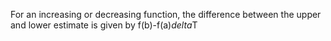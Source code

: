 For an increasing or decreasing function, the difference between the upper and lower estimate is given by f(b)-f(a)*delta*T

